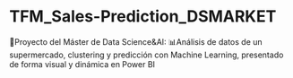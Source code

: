 # TFM_Sales-Prediction_DSMARKET
🤖Proyecto del Máster de Data Science&AI: 📊Análisis de datos de un supermercado, clustering y predicción con Machine Learning, presentado de forma visual y dinámica en Power BI
